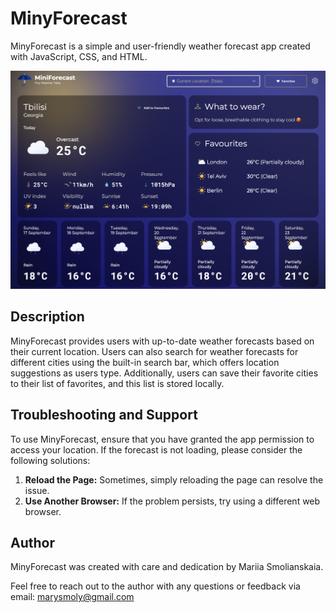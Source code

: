 # MinyForecast

MinyForecast is a simple and user-friendly weather forecast app created with JavaScript, CSS, and HTML.

![App Preview](https://github.com/smllns/mini-forecast/blob/main/imgs/forecast.png?raw=true)

## Description

MinyForecast provides users with up-to-date weather forecasts based on their current location. Users can also search for weather forecasts for different cities using the built-in search bar, which offers location suggestions as users type. Additionally, users can save their favorite cities to their list of favorites, and this list is stored locally.

## Troubleshooting and Support

To use MinyForecast, ensure that you have granted the app permission to access your location. If the forecast is not loading, please consider the following solutions:

1. **Reload the Page:** Sometimes, simply reloading the page can resolve the issue.
2. **Use Another Browser:** If the problem persists, try using a different web browser.

## Author

MinyForecast was created with care and dedication by Mariia Smolianskaia.

Feel free to reach out to the author with any questions or feedback via email: marysmoly@gmail.com
